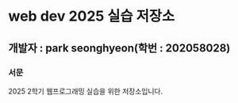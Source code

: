 # web dev 2025 실습 저장소
## 개발자 : park seonghyeon(학번 : 202058028)
### 서문
2025 2학기
웹프로그래밍 실습을 위한 저장소입니다.
